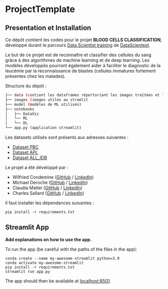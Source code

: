 # ProjectTemplate

## Presentation et Installation

Ce dépôt contient les codes pour le projet **BLOOD CELLS CLASSIFICATION**, développé durant le parcours [Data Scientist training](https://datascientest.com/en/data-scientist-course) de [DataScientest](https://datascientest.com/).

Le but de ce projet est de reconnaître et classifier des cellules du sang grâce à des algorithmes de machine learning et de deep learning. Les modèles développés pourront également aider à faciliter le diagnostic de la leucémie par la reconnaissance de blastes (cellules immatures fortement présentes chez les malades).

Structure du dépôt :
```bash
├── data (contient les dataframes répertoriant les images traîtées et leurs propriétés)
├── images (images utiles au stramlit
├── model (modèles de ML utilisés)
├── notebooks
│   ├── DataViz
│   └── ML
│   └── DL
└── app.py (application streamlit)
```
Les datasets utilisés sont présents aux adresses suivantes :

- [Dataset PBC](https://www.ncbi.nlm.nih.gov/pmc/articles/PMC7182702/)
- [Dataset APL](https://www.kaggle.com/eugeneshenderov/acute-promyelocytic-leukemia-apl)
- [Dataset ALL_IDB](https://www.kaggle.com/nikhilsharma00/leukemia-dataset)

Le projet a été développé par :

- Wilfried Condemine ([GitHub](https://github.com/wilfried1ier) / [LinkedIn](https://www.linkedin.com/in/wilfried-condemine-85065a54/))
- Michael Deroche ([GitHub](https://github.com/miklderoche) / [LinkedIn](https://www.linkedin.com/in/michaelderoche/))
- Claudia Mattei  ([GitHub](https://github.com/Claudia-Mattei) / [LinkedIn](www.linkedin.com/in/claudia-mattei))
- Charles Sallard ([GitHub](https://github.com/CharlesSALLARD) / [LinkedIn](https://www.linkedin.com/in/charles-sallard/))

Il faut installer les dépendances suivantes :

```
pip install -r requirements.txt
```

## Streamlit App

**Add explanations on how to use the app.**

To run the app (be careful with the paths of the files in the app):

```shell
conda create --name my-awesome-streamlit python=3.9
conda activate my-awesome-streamlit
pip install -r requirements.txt
streamlit run app.py
```

The app should then be available at [localhost:8501](http://localhost:8501).
